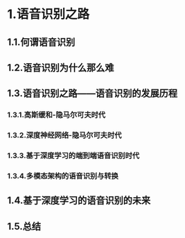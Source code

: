 # 1.语音识别之路

## 1.1.何谓语音识别

## 1.2.语音识别为什么那么难

## 1.3.语音识别之路——语音识别的发展历程

### 1.3.1.高斯缓和-隐马尔可夫时代

### 1.3.2.深度神经网络-隐马尔可夫时代

### 1.3.3.基于深度学习的端到端语音识别时代

### 1.3.4.多模态架构的语音识别与转换

## 1.4.基于深度学习的语音识别的未来

## 1.5.总结

